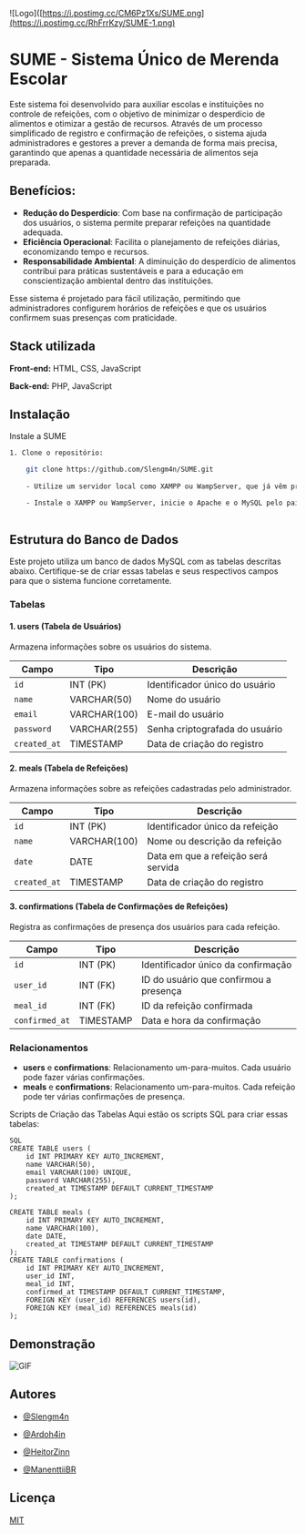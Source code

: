
![Logo]([https://i.postimg.cc/CM6Pz1Xs/SUME.png](https://i.postimg.cc/RhFrrKzy/SUME-1.png)


# SUME - Sistema Único de Merenda Escolar

Este sistema foi desenvolvido para auxiliar escolas e instituições no controle de refeições, com o objetivo de minimizar o desperdício de alimentos e otimizar a gestão de recursos. Através de um processo simplificado de registro e confirmação de refeições, o sistema ajuda administradores e gestores a prever a demanda de forma mais precisa, garantindo que apenas a quantidade necessária de alimentos seja preparada.

## Benefícios:
- **Redução do Desperdício**: Com base na confirmação de participação dos usuários, o sistema permite preparar refeições na quantidade adequada.
- **Eficiência Operacional**: Facilita o planejamento de refeições diárias, economizando tempo e recursos.
- **Responsabilidade Ambiental**: A diminuição do desperdício de alimentos contribui para práticas sustentáveis e para a educação em conscientização ambiental dentro das instituições.
  
  
Esse sistema é projetado para fácil utilização, permitindo que administradores configurem horários de refeições e que os usuários confirmem suas presenças com praticidade.

## Stack utilizada

**Front-end:** HTML, CSS, JavaScript

**Back-end:** PHP, JavaScript


## Instalação

Instale a SUME

```bash
1. Clone o repositório:

    git clone https://github.com/Slengm4n/SUME.git
   
    - Utilize um servidor local como XAMPP ou WampServer, que já vêm pré-configurados com PHP, MySQL e Apache para facilitar o ambiente de desenvolvimento local.

    - Instale o XAMPP ou WampServer, inicie o Apache e o MySQL pelo painel de controle, e aponte o navegador para `http://localhost/SUME` para acessar o projeto localmente.
  
```
## Estrutura do Banco de Dados

Este projeto utiliza um banco de dados MySQL com as tabelas descritas abaixo. Certifique-se de criar essas tabelas e seus respectivos campos para que o sistema funcione corretamente.

### Tabelas

#### 1. **users** (Tabela de Usuários)
Armazena informações sobre os usuários do sistema.

| Campo        | Tipo       | Descrição                              |
|--------------|------------|----------------------------------------|
| `id`         | INT (PK)   | Identificador único do usuário         |
| `name`       | VARCHAR(50)| Nome do usuário                        |
| `email`      | VARCHAR(100) | E-mail do usuário                    |
| `password`   | VARCHAR(255) | Senha criptografada do usuário       |
| `created_at` | TIMESTAMP  | Data de criação do registro            |

#### 2. **meals** (Tabela de Refeições)
Armazena informações sobre as refeições cadastradas pelo administrador.

| Campo        | Tipo       | Descrição                              |
|--------------|------------|----------------------------------------|
| `id`         | INT (PK)   | Identificador único da refeição        |
| `name`       | VARCHAR(100) | Nome ou descrição da refeição        |
| `date`       | DATE       | Data em que a refeição será servida    |
| `created_at` | TIMESTAMP  | Data de criação do registro            |

#### 3. **confirmations** (Tabela de Confirmações de Refeições)
Registra as confirmações de presença dos usuários para cada refeição.

| Campo        | Tipo       | Descrição                              |
|--------------|------------|----------------------------------------|
| `id`         | INT (PK)   | Identificador único da confirmação     |
| `user_id`    | INT (FK)   | ID do usuário que confirmou a presença |
| `meal_id`    | INT (FK)   | ID da refeição confirmada              |
| `confirmed_at` | TIMESTAMP | Data e hora da confirmação            |

### Relacionamentos
- **users** e **confirmations**: Relacionamento um-para-muitos. Cada usuário pode fazer várias confirmações.
- **meals** e **confirmations**: Relacionamento um-para-muitos. Cada refeição pode ter várias confirmações de presença.

Scripts de Criação das Tabelas
Aqui estão os scripts SQL para criar essas tabelas:
```
SQL
CREATE TABLE users (
    id INT PRIMARY KEY AUTO_INCREMENT,
    name VARCHAR(50),
    email VARCHAR(100) UNIQUE,
    password VARCHAR(255),
    created_at TIMESTAMP DEFAULT CURRENT_TIMESTAMP
);

CREATE TABLE meals (
    id INT PRIMARY KEY AUTO_INCREMENT,
    name VARCHAR(100),
    date DATE,
    created_at TIMESTAMP DEFAULT CURRENT_TIMESTAMP
);
CREATE TABLE confirmations (
    id INT PRIMARY KEY AUTO_INCREMENT,
    user_id INT,
    meal_id INT,
    confirmed_at TIMESTAMP DEFAULT CURRENT_TIMESTAMP,
    FOREIGN KEY (user_id) REFERENCES users(id),
    FOREIGN KEY (meal_id) REFERENCES meals(id)
);
```


    
## Demonstração

![GIF](https://i.giphy.com/media/v1.Y2lkPTc5MGI3NjExeXM3a2p1YWJwM3Exc3E2eHFhazd4dGUyeGFpeGtoYXZndTFkZ2lyZyZlcD12MV9pbnRlcm5hbF9naWZfYnlfaWQmY3Q9Zw/Hxc5ZVcxzkdPDU9VoX/giphy-downsized-large.gif)


## Autores

- [@Slengm4n](https://www.github.com/Slengm4n)

- [@Ardoh4in](https://github.com/Ardoh4in)

- [@HeitorZinn](https://github.com/HeitorZinn)

- [@ManenttiiBR](https://github.com/ManenttiiBR)

## Licença

[MIT](https://choosealicense.com/licenses/mit/)

